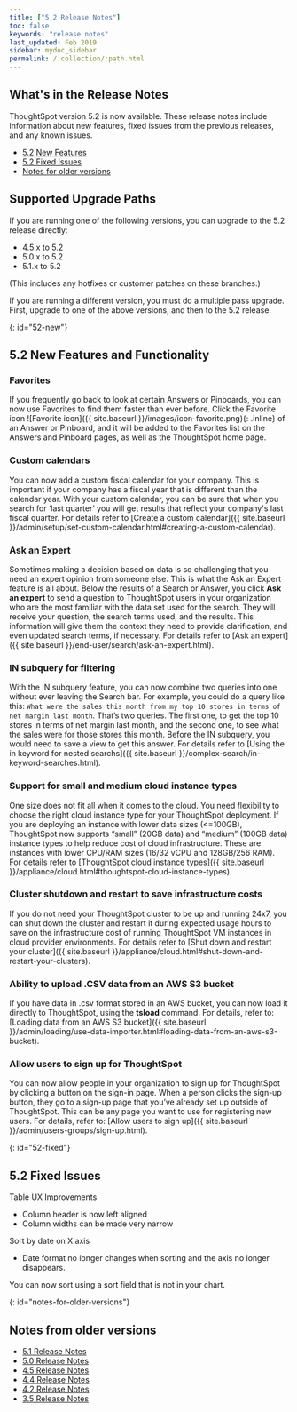 ```yaml
---
title: ["5.2 Release Notes"]
toc: false
keywords: "release notes"
last_updated: Feb 2019
sidebar: mydoc_sidebar
permalink: /:collection/:path.html
---
```


## What's in the Release Notes

ThoughtSpot version 5.2 is now available. These release notes include information about new features,
fixed issues from the previous releases, and any known issues.

* [5.2 New Features](#52-new)
* [5.2 Fixed Issues](#52-fixed)
* [Notes for older versions](#notes-for-older-versions)

## Supported Upgrade Paths

If you are running one of the following versions, you can upgrade to the 5.2 release
directly:

* 4.5.x to 5.2
* 5.0.x to 5.2
* 5.1.x to 5.2

(This includes any hotfixes or customer patches on these branches.)

If you are running a different version, you must do a multiple pass upgrade.
First, upgrade to one of the above versions, and then to the 5.2 release.

{: id="52-new"}
## 5.2 New Features and Functionality

### Favorites

If you frequently go back to look at certain Answers or Pinboards, you can now use Favorites to find them faster than ever before. Click the Favorite icon ![Favorite icon]({{ site.baseurl }}/images/icon-favorite.png){: .inline} of an Answer or Pinboard, and it will be added to the Favorites list on the Answers and Pinboard pages, as well as the ThoughtSpot home page.

### Custom calendars

You can now add a custom fiscal calendar for your company. This is important if your company has a fiscal year that is different than the calendar year. With your custom calendar, you can be sure that when you search for ‘last quarter’ you will get results that reflect your company's last fiscal quarter. For details refer to [Create a custom calendar]({{ site.baseurl }}/admin/setup/set-custom-calendar.html#creating-a-custom-calendar).

### Ask an Expert

Sometimes making a decision based on data is so challenging that you need an expert opinion from someone else. This is what the Ask an Expert feature is all about. Below the results of a Search or Answer, you click **Ask an expert** to send a question to ThoughtSpot users in your organization who are the most familiar with the data set used for the search.  They will receive your question, the search terms used, and the results. This information will give them the context they need to provide clarification, and even updated search terms, if necessary. For details refer to [Ask an expert]({{ site.baseurl }}/end-user/search/ask-an-expert.html).

### IN subquery for filtering

With the IN subquery feature, you can now combine two queries into one without ever leaving the Search bar. For example, you could do a query like this: `What were the sales this month from my top 10 stores in terms of net margin last month`. That’s two queries. The first one, to get the top 10 stores in terms of net margin last month, and the second one, to see what the sales were for those stores this month.  Before the IN subquery, you would need to save a view to get this answer. For details refer to [Using the in keyword for nested searchs]({{ site.baseurl }}/complex-search/in-keyword-searches.html).

### Support for small and medium cloud instance types

One size does not fit all when it comes to the cloud. You need flexibility to choose the right cloud instance type for your ThoughtSpot deployment. If you are deploying an instance with lower data sizes (<=100GB), ThoughtSpot now supports “small” (20GB data) and “medium” (100GB data) instance types to help reduce cost of cloud infrastructure. These are instances with lower CPU/RAM sizes (16/32 vCPU and 128GB/256 RAM). For details refer to [ThoughtSpot cloud instance types]({{ site.baseurl }}/appliance/cloud.html#thoughtspot-cloud-instance-types).

### Cluster shutdown and restart to save infrastructure costs

If you do not need your ThoughtSpot cluster to be up and running 24x7, you can shut down the cluster and restart it during expected usage hours to save on the infrastructure cost of running ThoughtSpot VM instances in cloud provider environments. For details refer to [Shut down and restart your cluster]({{ site.baseurl }}/appliance/cloud.html#shut-down-and-restart-your-clusters).

### Ability to upload .CSV data from an AWS S3 bucket

If you have data in .csv format stored in an AWS bucket, you can now load it directly to ThoughtSpot, using the **tsload** command. For details, refer to: [Loading data from an AWS S3 bucket]({{ site.baseurl }}/admin/loading/use-data-importer.html#loading-data-from-an-aws-s3-bucket).

### Allow users to sign up for ThoughtSpot

You can now allow people in your organization to sign up for ThoughtSpot by clicking a button on the sign-in page. When a person clicks the sign-up button, they go to a sign-up page that you’ve already set up outside of ThoughtSpot. This can be any page you want to use for registering new users.
For details, refer to: [Allow users to sign up]({{ site.baseurl }}/admin/users-groups/sign-up.html). 

{: id="52-fixed"}
## 5.2 Fixed Issues

Table UX Improvements
* Column header is now left aligned
* Column widths can be made very narrow

Sort by date on X axis
* Date format no longer changes when sorting and the axis no longer disappears.

You can now sort using a sort field that is not in your chart.

{: id="notes-for-older-versions"}
## Notes from older versions

* [5.1 Release Notes](/5.0/pdf/ThoughtSpot_Release_Notes_5.1.pdf)
* [5.0 Release Notes](/5.0/pdf/ThoughtSpot_Release_Notes_5.0.pdf)
* [4.5 Release Notes](/4.5/pdf/ThoughtSpot_Release_Notes_4.5.pdf)
* [4.4 Release Notes](/4.4/pdf/ThoughtSpot_Release_Notes_4.4.pdf)
* [4.2 Release Notes](/4.2/pdf/ThoughtSpot_Release_Notes_4.2.2.pdf)
* [3.5 Release Notes](/3.5/pdf/ThoughtSpot_Release_Notes_3.5.7.pdf)
